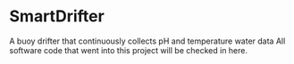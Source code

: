 # SmartDrifter


A buoy drifter that continuously collects pH and temperature water data
All software code that went into this project will be checked in here.
